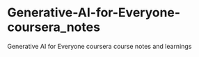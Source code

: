 # Generative-AI-for-Everyone-coursera_notes
Generative AI for Everyone coursera course notes and learnings
